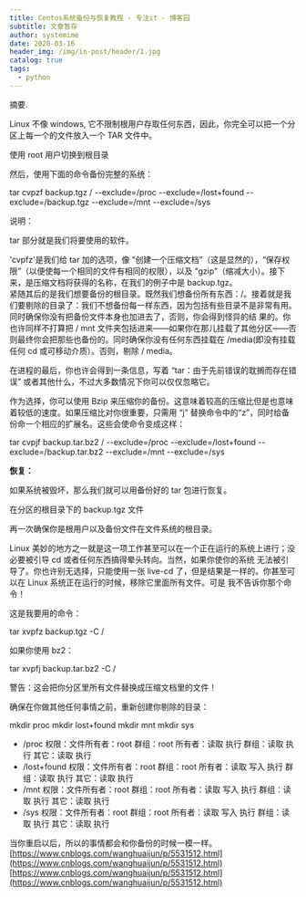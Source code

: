 ```yaml
---
title: Centos系统备份与恢复教程 - 专注it - 博客园
subtitle: 文章暂存
author: systemime
date: 2020-03-16
header_img: /img/in-post/header/1.jpg
catalog: true
tags:
  - python
---
```

摘要.

<!-- more -->
Linux 不像 windows, 它不限制根用户存取任何东西，因此，你完全可以把一个分区上每一个的文件放入一个 TAR 文件中。

使用 root 用户切换到根目录

然后，使用下面的命令备份完整的系统：

tar cvpzf backup.tgz / --exclude=/proc --exclude=/lost+found --exclude=/backup.tgz --exclude=/mnt --exclude=/sys

说明：

tar 部分就是我们将要使用的软件。

'cvpfz'是我们给 tar 加的选项，像 “创建一个压缩文档”（这是显然的），“保存权限”（以便使每一个相同的文件有相同的权限），以及 “gzip”（缩减大小）。接下来，是压缩文档将获得的名称，在我们的例子中是 backup.tgz。  
紧随其后的是我们想要备份的根目录。既然我们想备份所有东西：/。接着就是我们要剔除的目录了：我们不想备份每一样东西，因为包括有些目录不是非常有用。同时确保你没有把备份文件本身也加进去了，否则，你会得到怪异的结 果的。你也许同样不打算把 / mnt 文件夹包括进来——如果你在那儿挂载了其他分区——否则最终你会把那些也备份的。同时确保你没有任何东西挂载在 /media(即没有挂载任何 cd 或可移动介质）。否则，剔除 / media。

在进程的最后，你也许会得到一条信息，写着 “tar：由于先前错误的耽搁而存在错误” 或者其他什么，不过大多数情况下你可以仅仅忽略它。

作为选择，你可以使用 Bzip 来压缩你的备份。这意味着较高的压缩比但是也意味着较低的速度。如果压缩比对你很重要，只需用 “j” 替换命令中的“z”，同时给备份命一个相应的扩展名。这些会使命令变成这样：

tar cvpjf backup.tar.bz2 / --exclude=/proc --exclude=/lost+found --exclude=/backup.tar.bz2 --exclude=/mnt --exclude=/sys

**恢复：** 

如果系统被毁坏，那么我们就可以用备份好的 tar 包进行恢复。

在分区的根目录下的 backup.tgz 文件

再一次确保你是根用户以及备份文件在文件系统的根目录。

Linux 美妙的地方之一就是这一项工作甚至可以在一个正在运行的系统上进行；没必要被引导 cd 或者任何东西搞得晕头转向。当然，如果你使你的系统 无法被引导了。你也许别无选择，只能使用一张 live-cd 了，但是结果是一样的。你甚至可以在 Linux 系统正在运行的时候，移除它里面所有文件。可是 我不告诉你那个命令！

这是我要用的命令：

tar xvpfz backup.tgz -C /

如果你使用 bz2：

tar xvpfj backup.tar.bz2 -C /

警告：这会把你分区里所有文件替换成压缩文档里的文件！

确保在你做其他任何事情之前，重新创建你剔除的目录：

mkdir proc
mkdir lost+found
mkdir mnt
mkdir sys

-   /proc 权限：文件所有者：root 群组：root 所有者：读取 执行 群组：读取 执行 其它：读取 执行
-   /lost+found 权限：文件所有者：root 群组：root 所有者：读取 写入 执行 群组：读取 执行 其它：读取 执行
-   /mnt 权限：文件所有者：root 群组：root 所有者：读取 写入 执行 群组：读取 执行 其它：读取 执行
-   /sys 权限：文件所有者：root 群组：root 所有者：读取 写入 执行 群组：读取 执行 其它：读取 执行

当你重启以后，所以的事情都会和你备份的时候一模一样。 
 [https://www.cnblogs.com/wanghuaijun/p/5531512.html](https://www.cnblogs.com/wanghuaijun/p/5531512.html) 
 [https://www.cnblogs.com/wanghuaijun/p/5531512.html](https://www.cnblogs.com/wanghuaijun/p/5531512.html)
